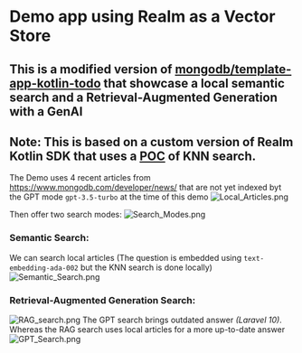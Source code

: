# Demo app using Realm as a Vector Store

## This is a modified version of [mongodb/template-app-kotlin-todo](https://github.com/mongodb/template-app-kotlin-todo.git) that showcase a local semantic search and a Retrieval-Augmented Generation with a GenAI

## Note: This is based on a custom version of Realm Kotlin SDK that uses a [POC](https://github.com/realm/realm-core/pull/6759) of KNN search.

The Demo uses 4 recent articles from https://www.mongodb.com/developer/news/ that are not yet indexed byt the GPT mode `gpt-3.5-turbo` at the time of this demo
![Local_Articles.png](images%2FLocal_Articles.png)

Then offer two search modes:
![Search_Modes.png](images%2FSearch_Modes.png)

### Semantic Search:
We can search local articles (The question is embedded using `text-embedding-ada-002` but the KNN search is done locally)
![Semantic_Search.png](images%2FSemantic_Search.png)

### Retrieval-Augmented Generation Search:
![RAG_search.png](images%2FRAG_search.png)
The GPT search brings outdated answer _(Laravel 10)_. Whereas the RAG search uses local articles for a more up-to-date answer 
![GPT_Search.png](images%2FGPT_Search.png)
